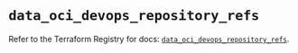 # `data_oci_devops_repository_refs`

Refer to the Terraform Registry for docs: [`data_oci_devops_repository_refs`](https://registry.terraform.io/providers/hashicorp/oci/7.19.0/docs/data-sources/devops_repository_refs).
